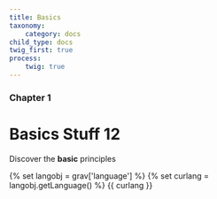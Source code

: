 ```yaml
---
title: Basics
taxonomy:
    category: docs
child_type: docs
twig_first: true
process:
    twig: true
---
```


### Chapter 1

# Basics Stuff 12

Discover the **basic** principles

{% set langobj  = grav['language'] %}
{% set curlang  = langobj.getLanguage() %}
{{ curlang }}